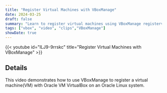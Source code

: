 ```yaml
---
title: "Register Virtual Machines with VBoxManage"
date: 2024-03-25
draft: false
summary: "Learn to register virtual machines using VBoxManage registervm"
tags: ["vbox", "video", "clips","VBoxManage"]
showDate: true
---
```


{{< youtube id="ILJ9-9rrskc" title="Register Virtual Machines with VBoxManage" >}}

## Details

This video demonstrates how to use VBoxManage to register a virtual machine(VM) with Oracle VM VirtualBox on an Oracle Linux system.
